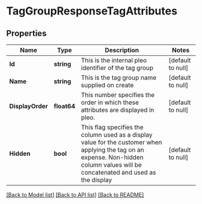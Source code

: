 # TagGroupResponseTagAttributes

## Properties
Name | Type | Description | Notes
------------ | ------------- | ------------- | -------------
**Id** | **string** | This is the internal pleo identifier of the tag group | [default to null]
**Name** | **string** | This is the tag group name supplied on create | [default to null]
**DisplayOrder** | **float64** | This number specifies the order in which these attributes are displayed in pleo. | [default to null]
**Hidden** | **bool** | This flag specifies the column used as a display value for the customer when applying the tag on an expense. Non-hidden column values will be concatenated and used as the display | [default to null]

[[Back to Model list]](../README.md#documentation-for-models) [[Back to API list]](../README.md#documentation-for-api-endpoints) [[Back to README]](../README.md)

